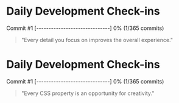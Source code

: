 # Daily Development Check-ins

Commit #1
[------------------------------] 0% (1/365 commits)

> "Every detail you focus on improves the overall experience."

    
# Daily Development Check-ins

Commit #1
[------------------------------] 0% (1/365 commits)

> "Every CSS property is an opportunity for creativity."